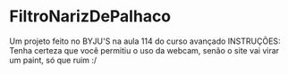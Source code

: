 # FiltroNarizDePalhaco
Um projeto feito no BYJU'S na aula 114 do curso avançado
INSTRUÇÕES:
Tenha certeza que você permitiu o uso da webcam, senão o site vai virar um paint, só que ruim :/
